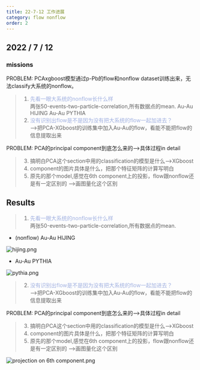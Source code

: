 ```yaml
---
title: 22-7-12 工作进展
category: flow nonflow
order: 2
---
```


## 2022 / 7 / 12
### missions

PROBLEM: PCAxgboost模型通过p-Pb的flow和nonflow dataset训练出来，无法classify大系统的nonflow。
>1. <font color=NavyBlue>先看一眼大系统的nonflow长什么样</font><br>两张50-events-two-particle-correlation,所有数据点的mean.
    Au-Au HIJING
    Au-Au PYTHIA
>2. <font color=NavyBlue>没有识别出flow是不是因为没有把大系统的flow一起加进去？</font><br>-->把PCA-XGboost的训练集中加入Au-Au的flow，看能不能把flow的信息提取出来

PROBLEM: PCA的principal component到底怎么来的-->具体过程in detail
>3. 搞明白PCA这个section中用的classification的模型是什么-->XGboost
>4. component的图片具体是什么，把那个特征矩阵的计算写明白
>5. 原先的那个model,感觉在6th component上的投影，flow跟nonflow还是有一定区别的
    -->画图量化这个区别

## Results

>1. <font color=NavyBlue>先看一眼大系统的nonflow长什么样</font><br>两张50-events-two-particle-correlation,所有数据点的mean.

* (nonflow) Au-Au HIJING

![hijing.png](https://s2.loli.net/2022/07/12/gdp4hAlmbETa5v3.png)

* Au-Au PYTHIA

![pythia.png](https://s2.loli.net/2022/07/12/4YqdfQamx7Gr3Cg.png)


>2. <font color=NavyBlue>没有识别出flow是不是因为没有把大系统的flow一起加进去？</font><br>-->把PCA-XGboost的训练集中加入Au-Au的flow，看能不能把flow的信息提取出来

PROBLEM: PCA的principal component到底怎么来的-->具体过程in detail
>3. 搞明白PCA这个section中用的classification的模型是什么-->XGboost
>4. component的图片具体是什么，把那个特征矩阵的计算写明白
>5. 原先的那个model,感觉在6th component上的投影，flow跟nonflow还是有一定区别的
    -->画图量化这个区别

![projection on 6th component.png](https://s2.loli.net/2022/07/12/tnzo9jqcw1ZOk5K.png)